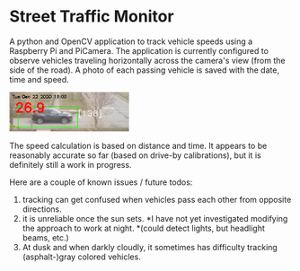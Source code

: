 # Street Traffic Monitor #

A python and OpenCV application to track vehicle speeds using a Raspberry Pi and PiCamera.
The application is currently configured to observe vehicles traveling horizontally across the camera's view (from the side of the road). A photo of each passing vehicle is saved with the date, time and speed.

![Car driving from left to right with date and speed of 26.9 overlayed.](/doc/example_photo.png?raw=true "Example photo")

The speed calculation is based on distance and time. It appears to be reasonably accurate so far (based on drive-by calibrations), but it is definitely still a work in progress. 

Here are a couple of known issues / future todos:

1) tracking can get confused when vehicles pass each other from opposite directions.
2) it is unreliable once the sun sets. 
*I have not yet investigated modifying the approach to work at night. 
*(could detect lights, but headlight beams, etc.)
3) At dusk and when darkly cloudly, it sometimes has difficulty tracking (asphalt-)gray colored vehicles.
